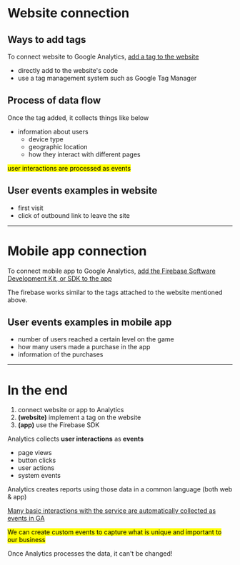 # Website connection

## Ways to add tags

To connect website to Google Analytics, <u>add a tag to the website</u>

- directly add to the website's code
- use a tag management system such as Google Tag Manager

## Process of data flow

Once the tag added, it collects things like below
- information about users
	- device type
	- geographic location
	- how they interact with different pages

<mark>user interactions are processed as events</mark>

## User events examples in website

- first visit
- click of outbound link to leave the site

<hr>

# Mobile app connection

To connect mobile app to Google Analytics, <u>add the Firebase Software Development Kit, or SDK to the app</u>

The firebase works similar to the tags attached to the website mentioned above.

## User events examples in mobile app

- number of users reached a certain level on the game
- how many users made a purchase in the app
- information of the purchases

<hr>

# In the end

1. connect website or app to Analytics
2. **(website)** implement a tag on the website
3. **(app)** use the Firebase SDK

Analytics collects **user interactions** as **events**
- page views
- button clicks
- user actions
- system events

Analytics creates reports using those data in a common language (both web & app)

<u>Many basic interactions with the service are automatically collected as events in GA</u>

<mark>We can create custom events to capture what is unique and important to our business</mark>

Once Analytics processes the data, it can't be changed!